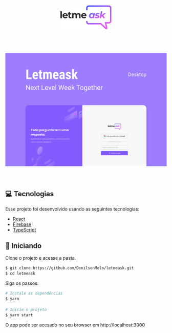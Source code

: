 <p align="center">
  <img alt="Letmeask" src="./src/assets/images/logo.svg" width="160px">
</p>

<br>


<h1 align="center">
    <img alt="Letmeask" title="Letmeask" src="./src/assets/cover.svg" />
</h1>

<br>

## 💻 Tecnologias

Esse projeto foi desenvolvido usando as seguintes tecnologias:

- [React](https://reactjs.org)
- [Firebase](https://firebase.google.com/)
- [TypeScript](https://www.typescriptlang.org/)

## 🚀 Iniciando

Clone o projeto e acesse a pasta.

```bash
$ git clone https://github.com/DenilsonMelo/letmeask.git
$ cd letmeask
```

Siga os passos:
```bash
# Instale as dependências
$ yarn

# Inicie o projeto
$ yarn start
```
O app pode ser acesado no seu browser em http://localhost:3000

